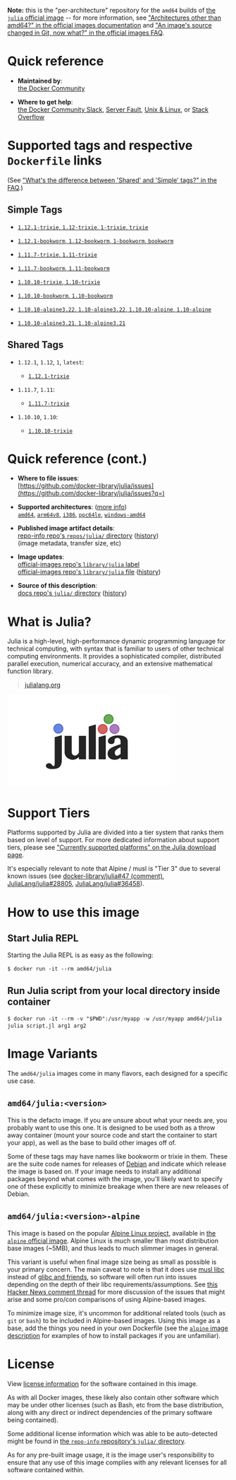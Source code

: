 <!--

********************************************************************************

WARNING:

    DO NOT EDIT "julia/README.md"

    IT IS AUTO-GENERATED

    (from the other files in "julia/" combined with a set of templates)

********************************************************************************

-->

**Note:** this is the "per-architecture" repository for the `amd64` builds of [the `julia` official image](https://hub.docker.com/_/julia) -- for more information, see ["Architectures other than amd64?" in the official images documentation](https://github.com/docker-library/official-images#architectures-other-than-amd64) and ["An image's source changed in Git, now what?" in the official images FAQ](https://github.com/docker-library/faq#an-images-source-changed-in-git-now-what).

# Quick reference

-	**Maintained by**:  
	[the Docker Community](https://github.com/docker-library/julia)

-	**Where to get help**:  
	[the Docker Community Slack](https://dockr.ly/comm-slack), [Server Fault](https://serverfault.com/help/on-topic), [Unix & Linux](https://unix.stackexchange.com/help/on-topic), or [Stack Overflow](https://stackoverflow.com/help/on-topic)

# Supported tags and respective `Dockerfile` links

(See ["What's the difference between 'Shared' and 'Simple' tags?" in the FAQ](https://github.com/docker-library/faq#whats-the-difference-between-shared-and-simple-tags).)

## Simple Tags

-	[`1.12.1-trixie`, `1.12-trixie`, `1-trixie`, `trixie`](https://github.com/docker-library/julia/blob/0de44097e4e0a152abdf2091b9e397ff116d23f5/1.12/trixie/Dockerfile)

-	[`1.12.1-bookworm`, `1.12-bookworm`, `1-bookworm`, `bookworm`](https://github.com/docker-library/julia/blob/0de44097e4e0a152abdf2091b9e397ff116d23f5/1.12/bookworm/Dockerfile)

-	[`1.11.7-trixie`, `1.11-trixie`](https://github.com/docker-library/julia/blob/fa7463443f367283c168038f5fe7d5f40a960b66/1.11/trixie/Dockerfile)

-	[`1.11.7-bookworm`, `1.11-bookworm`](https://github.com/docker-library/julia/blob/fa7463443f367283c168038f5fe7d5f40a960b66/1.11/bookworm/Dockerfile)

-	[`1.10.10-trixie`, `1.10-trixie`](https://github.com/docker-library/julia/blob/25081b47fd632d8a7140a3fede2da1db2d96aee5/1.10/trixie/Dockerfile)

-	[`1.10.10-bookworm`, `1.10-bookworm`](https://github.com/docker-library/julia/blob/36ec8a84fe6a3ac59872725f20e892e472b45227/1.10/bookworm/Dockerfile)

-	[`1.10.10-alpine3.22`, `1.10-alpine3.22`, `1.10.10-alpine`, `1.10-alpine`](https://github.com/docker-library/julia/blob/36ec8a84fe6a3ac59872725f20e892e472b45227/1.10/alpine3.22/Dockerfile)

-	[`1.10.10-alpine3.21`, `1.10-alpine3.21`](https://github.com/docker-library/julia/blob/36ec8a84fe6a3ac59872725f20e892e472b45227/1.10/alpine3.21/Dockerfile)

## Shared Tags

-	`1.12.1`, `1.12`, `1`, `latest`:

	-	[`1.12.1-trixie`](https://github.com/docker-library/julia/blob/0de44097e4e0a152abdf2091b9e397ff116d23f5/1.12/trixie/Dockerfile)

-	`1.11.7`, `1.11`:

	-	[`1.11.7-trixie`](https://github.com/docker-library/julia/blob/fa7463443f367283c168038f5fe7d5f40a960b66/1.11/trixie/Dockerfile)

-	`1.10.10`, `1.10`:

	-	[`1.10.10-trixie`](https://github.com/docker-library/julia/blob/25081b47fd632d8a7140a3fede2da1db2d96aee5/1.10/trixie/Dockerfile)

# Quick reference (cont.)

-	**Where to file issues**:  
	[https://github.com/docker-library/julia/issues](https://github.com/docker-library/julia/issues?q=)

-	**Supported architectures**: ([more info](https://github.com/docker-library/official-images#architectures-other-than-amd64))  
	[`amd64`](https://hub.docker.com/r/amd64/julia/), [`arm64v8`](https://hub.docker.com/r/arm64v8/julia/), [`i386`](https://hub.docker.com/r/i386/julia/), [`ppc64le`](https://hub.docker.com/r/ppc64le/julia/), [`windows-amd64`](https://hub.docker.com/r/winamd64/julia/)

-	**Published image artifact details**:  
	[repo-info repo's `repos/julia/` directory](https://github.com/docker-library/repo-info/blob/master/repos/julia) ([history](https://github.com/docker-library/repo-info/commits/master/repos/julia))  
	(image metadata, transfer size, etc)

-	**Image updates**:  
	[official-images repo's `library/julia` label](https://github.com/docker-library/official-images/issues?q=label%3Alibrary%2Fjulia)  
	[official-images repo's `library/julia` file](https://github.com/docker-library/official-images/blob/master/library/julia) ([history](https://github.com/docker-library/official-images/commits/master/library/julia))

-	**Source of this description**:  
	[docs repo's `julia/` directory](https://github.com/docker-library/docs/tree/master/julia) ([history](https://github.com/docker-library/docs/commits/master/julia))

# What is Julia?

Julia is a high-level, high-performance dynamic programming language for technical computing, with syntax that is familiar to users of other technical computing environments. It provides a sophisticated compiler, distributed parallel execution, numerical accuracy, and an extensive mathematical function library.

> [julialang.org](http://julialang.org/)

![logo](https://raw.githubusercontent.com/docker-library/docs/520519ad7db3ea9fd5d3590e836c839a0ffd6f19/julia/logo.png)

# Support Tiers

Platforms supported by Julia are divided into a tier system that ranks them based on level of support. For more dedicated information about support tiers, please see ["Currently supported platforms" on the Julia download page](https://julialang.org/downloads/#currently_supported_platforms).

It's especially relevant to note that Alpine / musl is "Tier 3" due to several known issues (see [docker-library/julia#47 (comment)](https://github.com/docker-library/julia/pull/47#issuecomment-652661869), [JuliaLang/julia#28805](https://github.com/JuliaLang/julia/issues/28805), [JuliaLang/julia#36458](https://github.com/JuliaLang/julia/issues/36458)).

# How to use this image

## Start Julia REPL

Starting the Julia REPL is as easy as the following:

```console
$ docker run -it --rm amd64/julia
```

## Run Julia script from your local directory inside container

```console
$ docker run -it --rm -v "$PWD":/usr/myapp -w /usr/myapp amd64/julia julia script.jl arg1 arg2
```

# Image Variants

The `amd64/julia` images come in many flavors, each designed for a specific use case.

## `amd64/julia:<version>`

This is the defacto image. If you are unsure about what your needs are, you probably want to use this one. It is designed to be used both as a throw away container (mount your source code and start the container to start your app), as well as the base to build other images off of.

Some of these tags may have names like bookworm or trixie in them. These are the suite code names for releases of [Debian](https://wiki.debian.org/DebianReleases) and indicate which release the image is based on. If your image needs to install any additional packages beyond what comes with the image, you'll likely want to specify one of these explicitly to minimize breakage when there are new releases of Debian.

## `amd64/julia:<version>-alpine`

This image is based on the popular [Alpine Linux project](https://alpinelinux.org), available in [the `alpine` official image](https://hub.docker.com/_/alpine). Alpine Linux is much smaller than most distribution base images (~5MB), and thus leads to much slimmer images in general.

This variant is useful when final image size being as small as possible is your primary concern. The main caveat to note is that it does use [musl libc](https://musl.libc.org) instead of [glibc and friends](https://www.etalabs.net/compare_libcs.html), so software will often run into issues depending on the depth of their libc requirements/assumptions. See [this Hacker News comment thread](https://news.ycombinator.com/item?id=10782897) for more discussion of the issues that might arise and some pro/con comparisons of using Alpine-based images.

To minimize image size, it's uncommon for additional related tools (such as `git` or `bash`) to be included in Alpine-based images. Using this image as a base, add the things you need in your own Dockerfile (see the [`alpine` image description](https://hub.docker.com/_/alpine/) for examples of how to install packages if you are unfamiliar).

# License

View [license information](http://julialang.org/) for the software contained in this image.

As with all Docker images, these likely also contain other software which may be under other licenses (such as Bash, etc from the base distribution, along with any direct or indirect dependencies of the primary software being contained).

Some additional license information which was able to be auto-detected might be found in [the `repo-info` repository's `julia/` directory](https://github.com/docker-library/repo-info/tree/master/repos/julia).

As for any pre-built image usage, it is the image user's responsibility to ensure that any use of this image complies with any relevant licenses for all software contained within.
